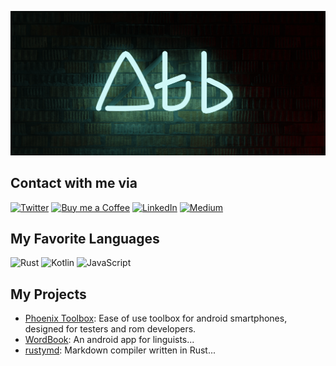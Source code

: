 ![2020, 2021 &copy; A. Taha Baki's Wall](./neon_brick_atb.wall.min.png)

## Contact with me via

[![Twitter](https://img.shields.io/badge/twitter-1DA1F2?style=for-the-badge&logo=Twitter&logoColor=white)](https://twitter.com/atahabaki)
[![Buy me a Coffee](https://img.shields.io/badge/buymeacoffee-FFDD00?style=for-the-badge&logo=buymeacoffee&logoColor=black)](https://buymeacoff.ee/atahabaki)
[![LinkedIn](https://img.shields.io/badge/LinkedIn-0A66C2?style=for-the-badge&logo=LinkedIn&logoColor=white)](https://www.linkedin.com/in/atahabaki/)
[![Medium](https://img.shields.io/badge/Medium-000000?style=for-the-badge&logo=Medium&logoColor=white)](https://atahabaki.medium.com/)

## My Favorite Languages

![Rust](https://img.shields.io/badge/Rust-000000.svg?style=for-the-badge&logo=Rust&logoColor=white)
![Kotlin](https://img.shields.io/badge/Kotlin-0095D5.svg?style=for-the-badge&logo=Kotlin&logoColor=white)
![JavaScript](https://img.shields.io/badge/JavaScript-F7DF1E.svg?style=for-the-badge&logo=JavaScript&logoColor=black)

## My Projects


* [Phoenix Toolbox](https://github.com/atahabaki/phoenix-toolbox):
		Ease of use toolbox for android smartphones, designed for testers and rom developers.
* [WordBook](https://github.com/atahabaki/wordbook-android):
		An android app for linguists...
* [rustymd](https://github.com/atahabaki/rustymd):
		Markdown compiler written in Rust...
